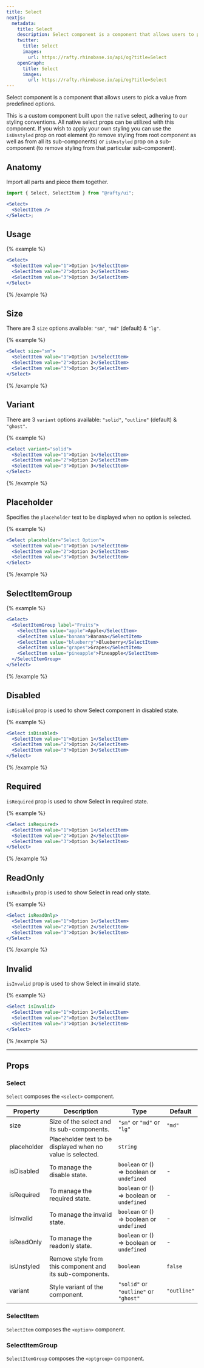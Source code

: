 ```yaml
---
title: Select
nextjs:
  metadata:
    title: Select
    description: Select component is a component that allows users to pick a value from predefined options.
    twitter:
      title: Select
      images:
        url: https://rafty.rhinobase.io/api/og?title=Select
    openGraph:
      title: Select
      images:
        url: https://rafty.rhinobase.io/api/og?title=Select
---
```


Select component is a component that allows users to pick a value from predefined options.

This is a custom component built upon the native select, adhering to our styling conventions. All native select props can be utilized with this component. If you wish to apply your own styling you can use the `isUnstyled` prop on root element (to remove styling from root component as well as from all its sub-components) or `isUnstyled` prop on a sub-component (to remove styling from that particular sub-component).

## Anatomy

Import all parts and piece them together.

```jsx
import { Select, SelectItem } from "@rafty/ui";

<Select>
  <SelectItem />
</Select>;
```

## Usage

{% example %}

```jsx
<Select>
  <SelectItem value="1">Option 1</SelectItem>
  <SelectItem value="2">Option 2</SelectItem>
  <SelectItem value="3">Option 3</SelectItem>
</Select>
```

{% /example %}

## Size

There are 3 `size` options available: `"sm"`, `"md"` (default) & `"lg"`.

{% example %}

```jsx
<Select size="sm">
  <SelectItem value="1">Option 1</SelectItem>
  <SelectItem value="2">Option 2</SelectItem>
  <SelectItem value="3">Option 3</SelectItem>
</Select>
```

{% /example %}

## Variant

There are 3 `variant` options available: `"solid"`, `"outline"` (default) & `"ghost"`.

{% example %}

```jsx
<Select variant="solid">
  <SelectItem value="1">Option 1</SelectItem>
  <SelectItem value="2">Option 2</SelectItem>
  <SelectItem value="3">Option 3</SelectItem>
</Select>
```

{% /example %}

## Placeholder

Specifies the `placeholder` text to be displayed when no option is selected.

{% example %}

```jsx
<Select placeholder="Select Option">
  <SelectItem value="1">Option 1</SelectItem>
  <SelectItem value="2">Option 2</SelectItem>
  <SelectItem value="3">Option 3</SelectItem>
</Select>
```

{% /example %}

## SelectItemGroup

{% example %}

```jsx
<Select>
  <SelectItemGroup label="Fruits">
    <SelectItem value="apple">Apple</SelectItem>
    <SelectItem value="banana">Banana</SelectItem>
    <SelectItem value="blueberry">Blueberry</SelectItem>
    <SelectItem value="grapes">Grapes</SelectItem>
    <SelectItem value="pineapple">Pineapple</SelectItem>
  </SelectItemGroup>
</Select>
```

{% /example %}

## Disabled

`isDisabled` prop is used to show Select component in disabled state.

{% example %}

```jsx
<Select isDisabled>
  <SelectItem value="1">Option 1</SelectItem>
  <SelectItem value="2">Option 2</SelectItem>
  <SelectItem value="3">Option 3</SelectItem>
</Select>
```

{% /example %}

## Required

`isRequired` prop is used to show Select in required state.

{% example %}

```jsx
<Select isRequired>
  <SelectItem value="1">Option 1</SelectItem>
  <SelectItem value="2">Option 2</SelectItem>
  <SelectItem value="3">Option 3</SelectItem>
</Select>
```

{% /example %}

## ReadOnly

`isReadOnly` prop is used to show Select in read only state.

{% example %}

```jsx
<Select isReadOnly>
  <SelectItem value="1">Option 1</SelectItem>
  <SelectItem value="2">Option 2</SelectItem>
  <SelectItem value="3">Option 3</SelectItem>
</Select>
```

{% /example %}

## Invalid

`isInvalid` prop is used to show Select in invalid state.

{% example %}

```jsx
<Select isInvalid>
  <SelectItem value="1">Option 1</SelectItem>
  <SelectItem value="2">Option 2</SelectItem>
  <SelectItem value="3">Option 3</SelectItem>
</Select>
```

{% /example %}

---

## Props

### Select

`Select` composes the `<select>` component.

| Property    | Description                                                 | Type                                                   | Default     |
| ----------- | ----------------------------------------------------------- | ------------------------------------------------------ | ----------- |
| size        | Size of the select and its sub-components.                  | `"sm"` or `"md"` or `"lg"`                             | `"md"`      |
| placeholder | Placeholder text to be displayed when no value is selected. | `string`                                               |             |
| isDisabled  | To manage the disable state.                                | `boolean` or <Info>() => boolean</Info> or `undefined` | -           |
| isRequired  | To manage the required state.                               | `boolean` or <Info>() => boolean</Info> or `undefined` | -           |
| isInvalid   | To manage the invalid state.                                | `boolean` or <Info>() => boolean</Info> or `undefined` | -           |
| isReadOnly  | To manage the readonly state.                               | `boolean` or <Info>() => boolean</Info> or `undefined` | -           |
| isUnstyled  | Remove style from this component and its sub-components.    | `boolean`                                              | `false`     |
| variant     | Style variant of the component.                             | `"solid"` or `"outline"` or `"ghost"`                  | `"outline"` |

### SelectItem

`SelectItem` composes the `<option>` component.

### SelectItemGroup

`SelectItemGroup` composes the `<optgroup>` component.

